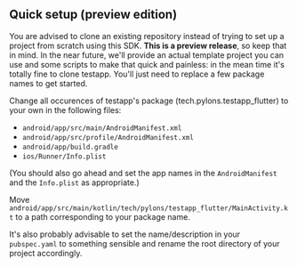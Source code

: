 ## Quick setup (preview edition)

You are advised to clone an existing repository instead of trying to set up a project from scratch using this SDK. **This is a preview release**, so keep that in mind. In the near future, we'll provide an actual template project you can use and some scripts to make that quick and painless: in the mean time it's totally fine to clone testapp. You'll just need to replace a few package names to get started.

Change all occurences of testapp's package (tech.pylons.testapp_flutter) to your own in the following files:

* `android/app/src/main/AndroidManifest.xml`
* `android/app/src/profile/AndroidManifest.xml`
* `android/app/build.gradle`
* `ios/Runner/Info.plist`

(You should also go ahead and set the app names in the `AndroidManifest` and the `Info.plist` as appropriate.)

Move `android/app/src/main/kotlin/tech/pylons/testapp_flutter/MainActivity.kt` to a path corresponding to your package name.

It's also probably advisable to set the name/description in your `pubspec.yaml` to something sensible and rename the root directory of your project accordingly.
